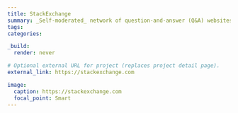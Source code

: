 ```yaml
---
title: StackExchange
summary: _Self-moderated_ network of question-and-answer (Q&A) websites on topics in diverse fields.
tags:
categories: 

_build:
  render: never

# Optional external URL for project (replaces project detail page).
external_link: https://stackexchange.com

image:
  caption: https://stackexchange.com
  focal_point: Smart
---
```

